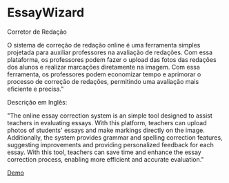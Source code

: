 # EssayWizard
Corretor de Redação

O sistema de correção de redação online é uma ferramenta simples projetada para auxiliar professores na avaliação de redações. Com essa plataforma, os professores podem fazer o upload das fotos das redações dos alunos e realizar marcações diretamente na imagem. Com essa ferramenta, os professores podem economizar tempo e aprimorar o processo de correção de redações, permitindo uma avaliação mais eficiente e precisa."

Descrição em Inglês:

"The online essay correction system is an simple tool designed to assist teachers in evaluating essays. With this platform, teachers can upload photos of students' essays and make markings directly on the image. Additionally, the system provides grammar and spelling correction features, suggesting improvements and providing personalized feedback for each essay. With this tool, teachers can save time and enhance the essay correction process, enabling more efficient and accurate evaluation."

<a href="https://davireimannrossini.github.io/EssayWizard/">Demo</a>
